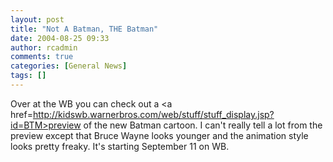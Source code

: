 ```yaml
---
layout: post
title: "Not A Batman, THE Batman"
date: 2004-08-25 09:33
author: rcadmin
comments: true
categories: [General News]
tags: []
---
```

Over at the WB you can check out a <a href=http://kidswb.warnerbros.com/web/stuff/stuff_display.jsp?id=BTM>preview</a> of the new Batman cartoon. I can't really tell a lot from the preview except that Bruce Wayne looks younger and the animation style looks pretty freaky. It's starting September 11 on WB.

